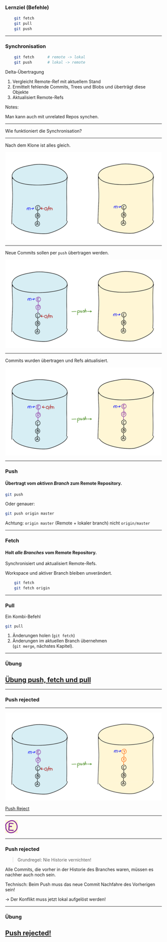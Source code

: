 ### Lernziel (Befehle)

```bash
    git fetch
    git pull
    git push
```


---

### Synchronisation

```bash
    git fetch      # remote -> lokal
    git push       # lokal -> remote
```


Delta-Übertragung

   1. Vergleicht Remote-Ref mit aktuellem Stand
   1. Ermittelt fehlende Commits, Trees und Blobs und überträgt diese Objekte
   1. Aktualisiert Remote-Refs

Notes:

Man kann auch mit unrelated Repos synchen.


---


Wie funktioniert die Synchronisation?


---


Nach dem Klone ist alles gleich.

![After Clone](repo-push-1.png)


---

Neue Commits sollen per `push` übertragen werden.

![Before push](repo-push-2.png)


---

Commits wurden übertragen und Refs aktualisiert.

![After push](repo-push-3.png)


---

### Push

#### Übertragt vom *aktiven Branch* zum Remote Repository.

```bash
git push
```

Oder genauer:

```bash
git push origin master
```

Achtung: `origin master` (Remote + lokaler branch) nicht `origin/master`

---

### Fetch

#### Holt *alle Branches* vom Remote Repository.

Synchronisiert und aktualisiert Remote-Refs.

Workspace und aktiver Branch bleiben unverändert.

```bash
    git fetch
    git fetch origin
```


---

### Pull

Ein Kombi-Befehl

```bash
git pull
```

 1. Änderungen holen (`git fetch`)
 1. Änderungen im aktuellen Branch übernehmen \
    (`git merge`, nächstes Kapitel).



---

### Übung

<h2><a href="markdown-git-uebungen/aufgabe-zusammenarbeit-push-fetch-pull.html" target="_blank">Übung push, fetch und pull<a></h2>


---

### Push rejected

---


![Push reject 1](push-reject-1.png)

[Push Reject](repo-push-rejected.svg)


--- 


![Push reject 2](push-reject-2.png)


--- 

### Push rejected


> Grundregel: Nie Historie vernichten!

Alle Commits, die vorher in der Historie des Branches waren, müssen es nachher auch noch sein.

Technisch: Beim Push muss das neue Commit Nachfahre des Vorherigen sein!

-> Der Konflikt muss jetzt lokal aufgelöst werden!


---


### Übung

<h2><a href="markdown-git-uebungen/aufgabe-zusammenarbeit-push-rejected.html" target="_blank">Push rejected!<a></h2>



